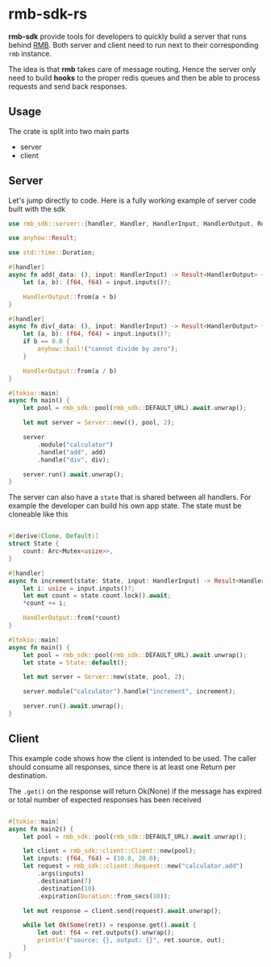 # rmb-sdk-rs
**rmb-sdk** provide tools for developers to quickly build a server that runs behind [RMB](https://github.com/threefoldtech/rmb-rs). Both server and client need to run next to their corresponding `rmb` instance.

The idea is that __rmb__ takes care of message routing. Hence the server only need to build **hooks** to the proper redis queues and then be able to process requests and send back responses.

## Usage
The crate is split into two main parts
- server
- client

## Server
Let's jump directly to code. Here is a fully working example of server code built with the sdk

```rust
use rmb_sdk::server::{handler, Handler, HandlerInput, HandlerOutput, Router, Server};

use anyhow::Result;

use std::time::Duration;

#[handler]
async fn add(_data: (), input: HandlerInput) -> Result<HandlerOutput> {
    let (a, b): (f64, f64) = input.inputs()?;

    HandlerOutput::from(a + b)
}

#[handler]
async fn div(_data: (), input: HandlerInput) -> Result<HandlerOutput> {
    let (a, b): (f64, f64) = input.inputs()?;
    if b == 0.0 {
        anyhow::bail!("cannot divide by zero");
    }

    HandlerOutput::from(a / b)
}

#[tokio::main]
async fn main() {
    let pool = rmb_sdk::pool(rmb_sdk::DEFAULT_URL).await.unwrap();

    let mut server = Server::new((), pool, 2);

    server
        .module("calculator")
        .handle("add", add)
        .handle("div", div);

    server.run().await.unwrap();
}
```

The server can also have a `state` that is shared between all handlers. For example the developer can build his own app state. The state must be cloneable like this

```rust

#[derive(Clone, Default)]
struct State {
    count: Arc<Mutex<usize>>,
}

#[handler]
async fn increment(state: State, input: HandlerInput) -> Result<HandlerOutput> {
    let i: usize = input.inputs()?;
    let mut count = state.count.lock().await;
    *count += i;

    HandlerOutput::from(*count)
}

#[tokio::main]
async fn main() {
    let pool = rmb_sdk::pool(rmb_sdk::DEFAULT_URL).await.unwrap();
    let state = State::default();

    let mut server = Server::new(state, pool, 2);

    server.module("calculator").handle("increment", increment);

    server.run().await.unwrap();
}

```

## Client
This example code shows how the client is intended to be used. The caller should consume all responses, since there is at least one Return per destination.

The `.get()` on the response will return Ok(None) if the message has expired or total number of expected responses has been received
```rust

#[tokio::main]
async fn main2() {
    let pool = rmb_sdk::pool(rmb_sdk::DEFAULT_URL).await.unwrap();

    let client = rmb_sdk::client::Client::new(pool);
    let inputs: (f64, f64) = (10.0, 20.0);
    let request = rmb_sdk::client::Request::new("calculator.add")
        .args(inputs)
        .destination(7)
        .destination(10)
        .expiration(Duration::from_secs(10));

    let mut response = client.send(request).await.unwrap();

    while let Ok(Some(ret)) = response.get().await {
        let out: f64 = ret.outputs().unwrap();
        println!("source: {}, output: {}", ret.source, out);
    }
}

```
